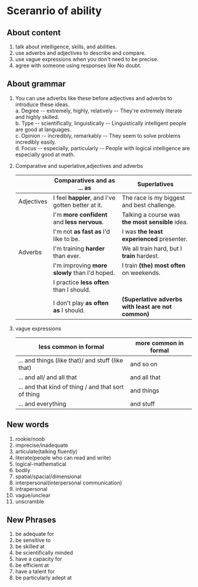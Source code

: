 # Sceranrio of ability

## About content

1. talk about intelligence, skills, and abilities.  
2. use adverbs and adjectives to describe and compare.
3. use vague expressions when you don't need to be precise.  
4. agree with someone using responses like No doubt.  

## About grammar

1. You can use adverbs like these before adjectives and adverbs to introduce these ideas.  
    a. Degree -- extremely, highly, relatively  -- They're extremely literate and highly skilled.  
    b. Type -- scientifically, linguistically -- Linguistically intelligent people are good at languages.  
    c. Opinion -- incredibly, remarkably -- They seem to solve problems incredibly easily.  
    d. Focus -- especially, particularly -- People with logical intelligence are especially good at math.  

2. Comparative and superlative,adjectives and adverbs  

    |  | Comparatives and as ... as | Superlatives |
    | - | - | - |
    | Adjectives | I feel **happier**, and I've gotten better at it. | The race is my biggest and best challenge. |
    |  | I'm **more confident** and **less nervous**. | Talking a course was **the most sensible** idea. |
    |  | I'm not **as fast as** I'd like to be. | I was **the least experienced** presenter. |
    | Adverbs | I'm training **harder** than ever. | We all train hard, but I **train** hardest. |
    |  | I'm improving **more slowly** than I'd hoped. | I train **(the) most often** on weekends. |
    |  | I practice **less often** than I should. |  |
    |  | I don't play **as often as** I should. | **(Superlative adverbs with least are not common)**|

3. vague expressions  

    | less common in formal | more common in formal |
    | - | - |
    | ... and things (like that)/ and stuff (like that)   | and so on |
    | ... and all/ and all that | and all that |
    | ... and that kind of thing / and that sort of thing | and things |
    | ... and everything | and stuff |

## New words

1. rookie/noob
2. imprecise/inadequate
3. articulate(talking fluently)
4. literate(people who can read and write)
5. logical-mathematical  
6. bodily
7. spatial/spacial/dimensional
8. interpersonal(interpersonal communication)
9. intrapersonal
10. vague/unclear
11. unscramble

## New Phrases

1. be adequate for
2. be sensitive to
3. be skilled at
4. be scientifically minded  
5. have a capacity for
6. be efficient at
7. have a talent for  
8. be particularly adept at
